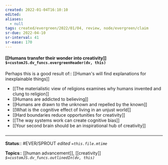 ```yaml
---
created: 2022-01-04T16:10:10 
edited: 
aliases:
  - null
tags: created/evergreen/2022/01/04, review, node/evergreen/claim
sr-due: 2022-04-10
sr-interval: 41
sr-ease: 170
---
```


#### [[Humans transfer their wonder into creativity]] `$=customJS.dv_funcs.evergreenHeader(dv, this)`

Perhaps this is a 
good result of:: [[Human's will find explanations for inexplainable things]]

- [[The materialistic view of religions examines why humans invented and clung to religion]]
- [[Humans are addicted to believing]]
- [[Humans are drawn to the unknown and repelled by the known]]
- [[What is the cognitive effect of living in an unjust world]]
- [[Hard boundaries reduce opportunities for creativity]]
- [[The way systems work can create cognitive bias]]
- [[Your second brain should be an inspirational hub of creativity]]
 

### <hr class="footnote"/>

**Status**:: #EVER/SPROUT
*edited `=this.file.mtime`*

**Topics**:: [[human advancement]], [[creativity]]
*`$=customJS.dv_funcs.outlinedIn(dv, this)`*
